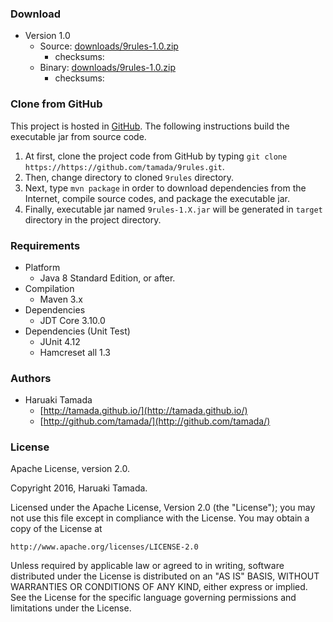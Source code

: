 ### Download

* Version 1.0
    * Source: [downloads/9rules-1.0.zip](downloads/9rules-1.0-src.zip)
        * checksums: 
    * Binary: [downloads/9rules-1.0.zip](downloads/9rules-1.0-bin.zip)
        * checksums: 

### Clone from GitHub

This project is hosted in [GitHub](http://github.com/tamada/9rules/).
The following instructions build the executable jar from source code.

1. At first, clone the project code from GitHub by typing ```git clone https://https://github.com/tamada/9rules.git```.
2. Then, change directory to cloned ```9rules``` directory.
3. Next, type ```mvn package``` in order to download dependencies from the Internet, compile source codes, and package the executable jar.
4. Finally, executable jar named ```9rules-1.X.jar``` will be generated in ```target``` directory in the project directory.

### Requirements

* Platform
    * Java 8 Standard Edition, or after.
* Compilation
    * Maven 3.x
* Dependencies
    * JDT Core 3.10.0
* Dependencies (Unit Test)
    * JUnit 4.12
    * Hamcreset all 1.3

### Authors

* Haruaki Tamada
    * [http://tamada.github.io/](http://tamada.github.io/)
    * [http://github.com/tamada/](http://github.com/tamada/)

### License

Apache License, version 2.0.

Copyright 2016, Haruaki Tamada.

Licensed under the Apache License, Version 2.0 (the "License");
you may not use this file except in compliance with the License.
You may obtain a copy of the License at

    http://www.apache.org/licenses/LICENSE-2.0
    
Unless required by applicable law or agreed to in writing, software
distributed under the License is distributed on an "AS IS" BASIS,
WITHOUT WARRANTIES OR CONDITIONS OF ANY KIND, either express or implied.
See the License for the specific language governing permissions and
limitations under the License.

